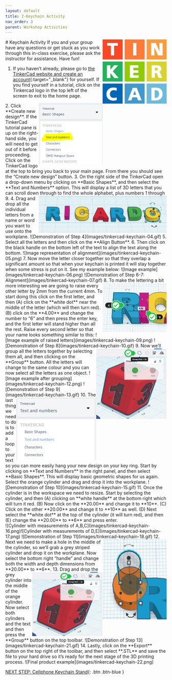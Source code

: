 ```yaml
---
layout: default
title: 2-Keychain Activity
nav_order: 3
parent: Workshop Activities
---
```

<img src="images/tinkercad-keychain-01.png" style="float:right;width:200px;height:200px;" alt="tinkercad logo"> 
# Keychain Activity 
If you and your group have any questions or get stuck as you work through this in-class exercise, please ask the instructor for assistance.  Have fun!

1. If you haven’t already, please go to [the TinkerCad website and create an account](http://tinkercad.com){:target="_blank"} for yourself. If you find yourself in a tutorial, click on the Tinkercad logo in the top left of the screen to exit to the home page.
<img src="images/tinkercad-keychain-02.png" style="float:right;width:200px" alt="drop down menu with basic shapes, text and numbers."> 
2. Click **Create new design**. If the TinkerCad tutorial pane is up on the right-hand side, you will need to get out of it before proceeding. Click on the TinkerCad logo at the top to bring you back to your main page. From there you should see the “Create new design” button. 
3. On the right side of the TinkerCad open a drop-down menu by clicking on **Basic Shapes**, and then select the **Text and Numbers** option. This will display a list of 3D letters that you can scroll down through to find the whole alphabet, plus numbers 1 through 9. <img src="images/tinkercad-keychain-03.png" style="float:right;width:400px" alt="visual example"> 
4. Drag and drop all the individual letters from a name or word you want to use onto the workplane. 
![Demonstration of Step 4](images/tinkercad-keychain-04.gif)
5. Select all the letters and then click on the **Align Button**.
6. Then click on the black handle on the bottom left of the text to align the text along the bottom.
![Image representation of alignment](images/tinkercad-keychain-05.png)
7. Now move the letter closer together so that they overlap a significant amount so that when your keychain is printed it will stay together when some stress is put on it. See my example below:
![Image example](images/tinkercad-keychain-06.png)
![Demonstration of Step 6-7: Alignment](images/tinkercad-keychain-07.gif)
8. <img src="images/tinkercad-keychain-08.png" style="float:right;width:200px" alt="Clicking on the white dot and writing in A.B values"> To make the lettering a bit more interesting we are going to raise every other letter by 2mm from the current 4mm.  To start doing this click on the first letter, and then (A) click on the **white dot** near the middle of the letter (which will then turn red). (B) click on the **4.00** and change the number to “6” and then press the enter key, and the first letter will stand higher than all the rest. Raise every second letter so that your name looks something similar to this:
![Image example of raised letters](images/tinkercad-keychain-09.png)
![Demonstration of Step 8](images/tinkercad-keychain-10.gif)
9. <img src="images/tinkercad-keychain-11.png" style="float:right;width:220px;height:220px;" alt="Drop down menu"> Now we’ll group all the letters together by selecting them all, and then clicking on the **Group** button. All the letters will change to the same colour and you can now select all the letters as one object.
![Image example after grouping](images/tinkercad-keychain-12.png)
![Demonstration of Step 9](images/tinkercad-keychain-13.gif)
10. <img src="images/tinkercad-keychain-14.png" style="float:right;width:250px" alt="Group icon"> The last thing we need to do is to add a loop to your text so you can more easily hang your new design on your key ring. Start by clicking on **Text and Numbers** in the right panel, and then select **Basic Shapes**. This will display basic geometric shapes for us again.  Select the orange cylinder and drag and drop it into the workplane.
![Demonstration of Step 10](images/tinkercad-keychain-15.gif)
11. Once the cylinder is in the workspace we need to resize. Start by selecting the cylinder, and then (A) clicking on **white handle** at the bottom right which will turn it red. (B) Now click on the **20.00** and change it to **10**. (C) Click on the other **20.00** and change it to **10** as well.  (D) Next select the **white dot** at the top of the cylinder (it will turn red), and then (E) change the **20.00** to **6** and press enter.<br>
![Cylinder with measurements of A,B,C](images/tinkercad-keychain-16.png)![Cylinder with measurements of D,E](images/tinkercad-keychain-17.png)
![Demonstration of Step 11](images/tinkercad-keychain-18.gif)
12. <img src="images/tinkercad-keychain-19.png" style="float:right;width:200px;height:250px;" alt="grey stripped cylinder"> Next we need to make a hole in the middle of the cylinder, so we’ll grab a grey striped cylinder and drop it on the workplane.  Now select the bottom right “handle” and change both the width and depth dimensions from **20.00** to **6**.
13. <img src="images/tinkercad-keychain-20.png" style="float:right;width:220px;height:200px;" alt="Group icon">Drag and drop the grey cylinder into the middle of the orange cylinder.  Now select both cylinders and the text and then press the **Group** button on the top toolbar. 
![Demonstration of Step 13](images/tinkercad-keychain-21.gif)
14. Lastly, click on the **Export** button on the top right of the toolbar, and then select **.STL** and save the file to your hard drive so it’s ready for the next stage of the 3D printing process.
![Final product example](images/tinkercad-keychain-22.png)

[NEXT STEP: Cellphone Keychain Stand](keychain-stand.html){: .btn .btn-blue }

